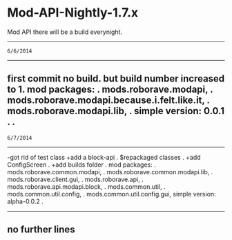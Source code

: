 Mod-API-Nightly-1.7.x
=====================

Mod API
there will be a build everynight. 

------------------
    6/6/2014
------------------
first commit no build. but build number increased to 1.
mod packages:                                               .
  mods.roborave.modapi,                                     .
  mods.roborave.modapi.because.i.felt.like.it,              .
  mods.roborave.modapi.lib,                                 .
  simple version: 0.0.1                                     .
                                                            .
------------------
    6/7/2014
------------------
-got rid of test class
+add a block-api                                            .
$repackaged classes                                         .
+add ConfigScreen                                           .
+add builds folder                                          .
mod packages:                                               .
  mods.roborave.common.modapi,                              .
  mods.roborave.common.modapi.lib,                          .
  mods.roborave.client.gui,                                 .
  mods.roborave.api,                                        .
  mods.roborave.api.modapi.block,                           .
  mods.common.util,                                         .
  mods.common.util.config,                                  .
  mods.common.util.config.gui,
  simple version: alpha-0.0.2                               .
  
-------------------
no further lines
-------------------
